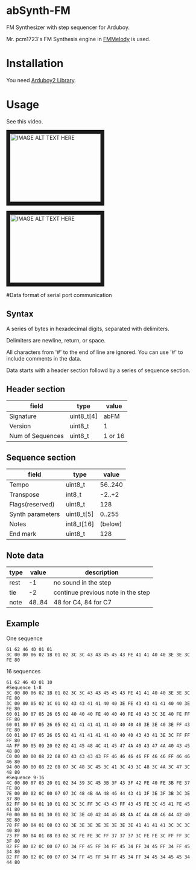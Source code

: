 # abSynth-FM
FM Synthesizer with step sequencer for Arduboy.

Mr. pcm1723's FM Synthesis engine in [FMMelody](http://www.geocities.jp/pcm1723/html/fmmelody.htm) is used.
# Installation
You need [Arduboy2 Library](https://github.com/MLXXXp/Arduboy2).

# Usage
See this video.

<a href="http://www.youtube.com/watch?feature=player_embedded&v=sLkr5ASdnj8" target="_blank"><img src="http://img.youtube.com/vi/sLkr5ASdnj8/0.jpg" alt="IMAGE ALT TEXT HERE" width="240" height="180" border="10" /></a>

<a href="http://www.youtube.com/watch?feature=player_embedded&v=x0wAuAnk9Uw" target="_blank"><img src="http://img.youtube.com/vi/x0wAuAnk9Uw/0.jpg" alt="IMAGE ALT TEXT HERE" width="240" height="180" border="10" /></a>

#Data format of serial port communication

## Syntax

A series of bytes in hexadecimal digits, separated with delimiters.

Delimiters are newline, return, or space.

All characters from '#' to the end of line are ignored. You can use '#' to include comments in the data.

Data starts with a header section followd by a series of sequence section.

## Header section

|field           |type      |value  |
|----------------|----------|-------|
|Signature       |uint8_t[4]|abFM   |
|Version         |uint8_t   |1      |
|Num of Sequences|uint8_t   |1 or 16|

## Sequence section

|field           |type      |value  |
|----------------|----------|-------|
|Tempo           |uint8_t   |56..240|
|Transpose       |int8_t    |-2..+2 |
|Flags(reserved) |uint8_t   |128    |
|Synth parameters|uint8_t[5]|0..255 |
|Notes           |int8_t[16]|(below)|
|End mark        |uint8_t   |128    |

## Note data

|type|value |description                        |
|----|------|-----------------------------------|
|rest|-1    |no sound in the step               |
|tie |-2    |continue previous note in the step |
|note|48..84|48 for C4, 84 for C7               |

## Example

One sequence
```
61 62 46 4D 01 01
3C 00 80 06 02 1B 01 02 3C 3C 43 43 45 45 43 FE 41 41 40 40 3E 3E 3C FE 80
```

16 sequences
```
61 62 46 4D 01 10
#Sequence 1-8
3C 00 80 06 02 1B 01 02 3C 3C 43 43 45 45 43 FE 41 41 40 40 3E 3E 3C FE 80
3C 00 80 05 02 1C 01 02 43 43 41 41 40 40 3E FE 43 43 41 41 40 40 3E FE 80
60 01 80 07 05 26 05 02 40 40 40 FE 40 40 40 FE 40 43 3C 3E 40 FE FF FF 80
60 01 80 07 05 26 05 02 41 41 41 41 41 40 40 40 40 3E 3E 40 3E FF 43 FE 80
60 01 80 07 05 26 05 02 41 41 41 41 41 40 40 40 43 43 41 3E 3C FF FF FF 80
4A FF 80 05 09 20 02 02 41 45 48 4C 41 45 47 4A 40 43 47 4A 40 43 45 48 80
C0 00 80 00 08 22 08 07 43 43 43 43 FF 46 46 46 46 FF 46 46 FF 46 46 46 80
94 00 80 00 08 22 08 07 3C 48 3C 45 3C 41 3C 43 3C 48 3C 4A 3C 47 3C 48 80
#Sequence 9-16
4C 00 80 07 03 20 01 02 34 39 3C 45 3B 3F 43 3F 42 FE 40 FE 3B FE 37 FE 80
7E 00 80 02 0C 00 07 07 3C 48 4B 4A 48 46 44 43 41 3F 3E 3F 3B 3C 3E 37 80
82 FF 80 04 01 10 01 02 3C 3C FF 3C 43 43 FF 43 45 FE 3C 45 41 FE 45 41 80
F0 00 80 04 01 10 01 02 3C 3E 40 42 44 46 48 4A 4C 4A 48 46 44 42 40 3E 80
78 FF 80 04 01 08 03 02 3E 3E 3E 3E 3E 3E 3E 3E 41 41 41 41 3C 3C 3C 40 80
73 FF 80 04 01 08 03 02 3C FE FE 3C FF 37 37 37 3C FE FE 3C FF FF 3C 3F 80
82 FF 80 02 0C 00 07 07 34 FF 45 FF 34 FF 45 34 FF 34 45 FF 34 FF 45 34 80
82 FF 80 02 0C 00 07 07 34 FF 45 FF 34 FF 45 34 FF 34 45 34 45 45 34 44 80
```
